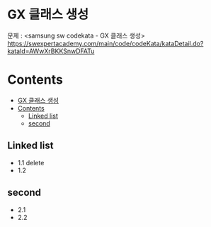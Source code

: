 # GX 클래스 생성

문제 : <samsung sw codekata - GX 클래스 생성> <br/>
<https://swexpertacademy.com/main/code/codeKata/kataDetail.do?kataId=AWwXrBKKSnwDFATu>


# Contents

- [GX 클래스 생성](#gx-%ed%81%b4%eb%9e%98%ec%8a%a4-%ec%83%9d%ec%84%b1)
- [Contents](#contents)
  - [Linked list](#linked-list)
  - [second](#second)

## Linked list

- 1.1 delete
- 1.2

## second

- 2.1
- 2.2